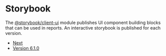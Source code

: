 # Storybook

The [@storybook/client-ui](https://seasketch.github.io/geoprocessing/docs/next/api/client-ui/) module publishes UI component building blocks that can be used in reports. An interactive storybook is published for each version.

- [Next](https://seasketch.github.io/gp-storybook/Next/index.html)
- [Version 6.1.0](https://seasketch.github.io/gp-storybook/version-6.1.0/index.html)

